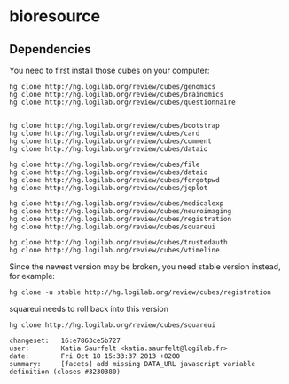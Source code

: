 bioresource
===========

Dependencies
------------

You need to first install those cubes on your computer:

```
hg clone http://hg.logilab.org/review/cubes/genomics
hg clone http://hg.logilab.org/review/cubes/brainomics
hg clone http://hg.logilab.org/review/cubes/questionnaire


hg clone http://hg.logilab.org/review/cubes/bootstrap
hg clone http://hg.logilab.org/review/cubes/card
hg clone http://hg.logilab.org/review/cubes/comment
hg clone http://hg.logilab.org/review/cubes/dataio

hg clone http://hg.logilab.org/review/cubes/file
hg clone http://hg.logilab.org/review/cubes/dataio
hg clone http://hg.logilab.org/review/cubes/forgotpwd
hg clone http://hg.logilab.org/review/cubes/jqplot

hg clone http://hg.logilab.org/review/cubes/medicalexp
hg clone http://hg.logilab.org/review/cubes/neuroimaging
hg clone http://hg.logilab.org/review/cubes/registration
hg clone http://hg.logilab.org/review/cubes/squareui

hg clone http://hg.logilab.org/review/cubes/trustedauth
hg clone http://hg.logilab.org/review/cubes/vtimeline
```

Since the newest version may be broken, you need stable version instead, for example:

```
hg clone -u stable http://hg.logilab.org/review/cubes/registration
```

squareui needs to roll back into this version
```
hg clone http://hg.logilab.org/review/cubes/squareui

changeset:   16:e7863ce5b727
user:        Katia Saurfelt <katia.saurfelt@logilab.fr>
date:        Fri Oct 18 15:33:37 2013 +0200
summary:     [facets] add missing DATA_URL javascript variable definition (closes #3230380)
```



